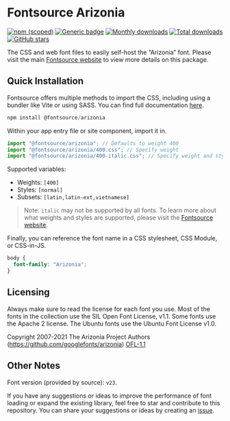 # Fontsource Arizonia

[![npm (scoped)](https://img.shields.io/npm/v/@fontsource/arizonia?color=brightgreen)](https://www.npmjs.com/package/@fontsource/arizonia) [![Generic badge](https://img.shields.io/badge/fontsource-passing-brightgreen)](https://github.com/fontsource/fontsource) [![Monthly downloads](https://badgen.net/npm/dm/@fontsource/arizonia)](https://github.com/fontsource/fontsource) [![Total downloads](https://badgen.net/npm/dt/@fontsource/arizonia)](https://github.com/fontsource/fontsource) [![GitHub stars](https://img.shields.io/github/stars/fontsource/fontsource.svg?style=social&label=Star)](https://github.com/fontsource/fontsource/stargazers)

The CSS and web font files to easily self-host the “Arizonia” font. Please visit the main [Fontsource website](https://fontsource.org/fonts/arizonia) to view more details on this package.

## Quick Installation

Fontsource offers multiple methods to import the CSS, including using a bundler like Vite or using SASS. You can find full documentation [here](https://fontsource.org/docs/getting-started/introduction).

```javascript
npm install @fontsource/arizonia
```

Within your app entry file or site component, import it in.

```javascript
import "@fontsource/arizonia"; // Defaults to weight 400
import "@fontsource/arizonia/400.css"; // Specify weight
import "@fontsource/arizonia/400-italic.css"; // Specify weight and style
```

Supported variables:
- Weights: `[400]`
- Styles: `[normal]`
- Subsets: `[latin,latin-ext,vietnamese]`

> Note: `italic` may not be supported by all fonts. To learn more about what weights and styles are supported, please visit the [Fontsource website](https://fontsource.org/fonts/arizonia).

Finally, you can reference the font name in a CSS stylesheet, CSS Module, or CSS-in-JS.

```css
body {
  font-family: "Arizonia";
}
```

## Licensing
Always make sure to read the license for each font you use. Most of the fonts in the collection use the SIL Open Font License, v1.1. Some fonts use the Apache 2 license. The Ubuntu fonts use the Ubuntu Font License v1.0.

Copyright 2007-2021 The Arizonia Project Authors (https://github.com/googlefonts/arizonia)
[OFL-1.1](https://openfontlicense.org)

## Other Notes
Font version (provided by source): `v23`.

If you have any suggestions or ideas to improve the performance of font loading or expand the existing library, feel free to star and contribute to this repository. You can share your suggestions or ideas by creating an [issue](https://github.com/fontsource/fontsource/issues).